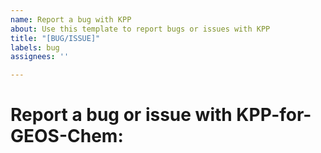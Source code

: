 ```yaml
---
name: Report a bug with KPP
about: Use this template to report bugs or issues with KPP
title: "[BUG/ISSUE]"
labels: bug
assignees: ''

---
```


# Report a bug or issue with KPP-for-GEOS-Chem:

